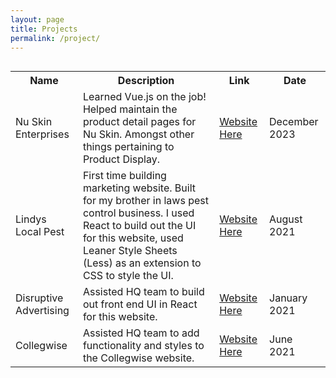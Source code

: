 ```yaml
---
layout: page
title: Projects
permalink: /project/
---
```


<div style="display: flex; align-items: center;">
     <table>
      <tr>
        <th>Name</th>
        <th>Description</th>
        <th>Link</th>
        <th>Date</th>
      </tr>
      <tr>
        <td>Nu Skin Enterprises</td>
        <td>Learned Vue.js on the job! Helped maintain the product detail pages for Nu Skin. Amongst other things pertaining to Product Display.</td>
        <td><a href="https://www.nuskin.com/us/en/" target="_blank">Website Here</a></td>
        <td>December 2023</td>
      </tr>
      <tr>
        <td>Lindys Local Pest</td>
        <td>First time building marketing website. Built for my brother in laws pest control business. I used React to build out the UI for this website, used Leaner Style Sheets (Less) as an extension to CSS to style the UI.</td>
        <td><a href="https://lindyslocalpest.com/" target="_blank">Website Here</a></td>
        <td>August 2021</td>
      </tr>
      <tr>
        <td>Disruptive Advertising</td>
        <td>Assisted HQ team to build out front end UI in React for this website.</td>
        <td><a href="https://disruptiveadvertising.com/" target="_blank">Website Here</a></td>
        <td>January 2021</td>
      </tr>
      <tr>
        <td>Collegwise</td>
        <td>Assisted HQ team to add functionality and styles to the Collegwise website.</td>
        <td><a href="https://go.collegewise.com/" target="_blank">Website Here</a></td>
        <td>June 2021</td>
      </tr>
    </table>
</div>